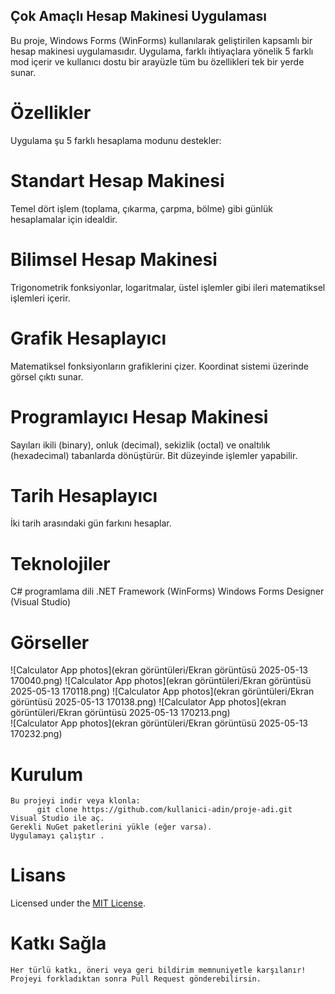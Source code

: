 ## Çok Amaçlı Hesap Makinesi Uygulaması ##
  Bu proje, Windows Forms (WinForms) kullanılarak geliştirilen kapsamlı bir hesap makinesi uygulamasıdır. Uygulama, farklı ihtiyaçlara yönelik 5 farklı mod içerir ve kullanıcı dostu bir arayüzle tüm bu özellikleri tek bir yerde sunar.

# Özellikler
  Uygulama şu 5 farklı hesaplama modunu destekler:

# Standart Hesap Makinesi
  Temel dört işlem (toplama, çıkarma, çarpma, bölme) gibi günlük hesaplamalar için idealdir.

# Bilimsel Hesap Makinesi
  Trigonometrik fonksiyonlar, logaritmalar, üstel işlemler gibi ileri matematiksel işlemleri içerir.

# Grafik Hesaplayıcı
  Matematiksel fonksiyonların grafiklerini çizer. Koordinat sistemi üzerinde görsel çıktı sunar.

# Programlayıcı Hesap Makinesi
  Sayıları ikili (binary), onluk (decimal), sekizlik (octal) ve onaltılık (hexadecimal) tabanlarda dönüştürür. Bit düzeyinde işlemler yapabilir.

# Tarih Hesaplayıcı
  İki tarih arasındaki gün farkını hesaplar.

#  Teknolojiler
   C# programlama dili
  .NET Framework (WinForms)
  Windows Forms Designer (Visual Studio)

  # Görseller
   ![Calculator App photos](ekran görüntüleri/Ekran görüntüsü 2025-05-13 170040.png)
   ![Calculator App photos](ekran görüntüleri/Ekran görüntüsü 2025-05-13 170118.png)
   ![Calculator App photos](ekran görüntüleri/Ekran görüntüsü 2025-05-13 170138.png)
   ![Calculator App photos](ekran görüntüleri/Ekran görüntüsü 2025-05-13 170213.png)  
   ![Calculator App photos](ekran görüntüleri/Ekran görüntüsü 2025-05-13 170232.png)

  # Kurulum
    Bu projeyi indir veya klonla:
          git clone https://github.com/kullanici-adin/proje-adi.git
    Visual Studio ile aç.
    Gerekli NuGet paketlerini yükle (eğer varsa).
    Uygulamayı çalıştır .

  # Lisans
Licensed under the [MIT License](LICENSE).
  # Katkı Sağla
    Her türlü katkı, öneri veya geri bildirim memnuniyetle karşılanır! Projeyi forkladıktan sonra Pull Request gönderebilirsin.
